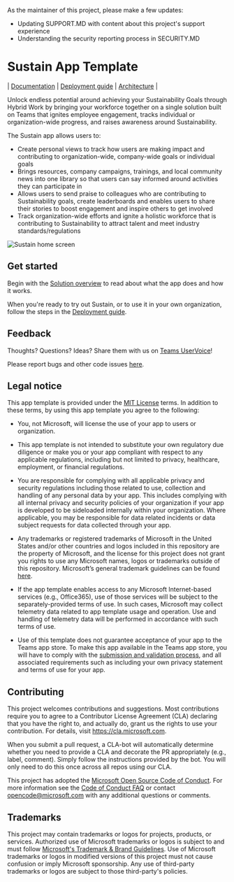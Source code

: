 As the maintainer of this project, please make a few updates:
- Updating SUPPORT.MD with content about this project's support experience
- Understanding the security reporting process in SECURITY.MD

# Sustain App Template

| [Documentation](https://github.com/OfficeDev/microsoft-teams-apps-sustain/wiki) | [Deployment guide](https://github.com/OfficeDev/microsoft-teams-apps-sustain/wiki/Deployment-guide) | [Architecture](https://github.com/OfficeDev/microsoft-teams-apps-sustain/wiki/Solution-overview) |

Unlock endless potential around achieving your Sustainability Goals through Hybrid Work by bringing your workforce together on a single solution built on Teams that ignites employee engagement, tracks individual or organization-wide progress, and raises awareness around Sustainability. ​

The Sustain app allows users to:​

* Create personal views to track how users are making impact and contributing to organization-wide, company-wide goals or individual goals ​
* Brings resources, company campaigns, trainings, and local community news into one library so that users can say informed around activities they can participate in ​
* Allows users to send praise to colleagues who are contributing to Sustainability goals, create leaderboards and enables users to share their stories to boost engagement and inspire others to get involved ​
* Track organization-wide efforts and ignite a holistic workforce that is contributing to Sustainability to attract talent and meet industry standards/regulations ​ 

![Sustain home screen](https://github.com/OfficeDev/microsoft-teams-apps-sustain/wiki/images/SustainAppInAction.gif)

## Get started

Begin with the [Solution overview](https://github.com/OfficeDev/microsoft-teams-apps-sustain/wiki/Solution-overview) to read about what the app does and how it works.

When you're ready to try out Sustain, or to use it in your own organization, follow the steps in the [Deployment guide](https://github.com/OfficeDev/microsoft-teams-apps-sustain/wiki/Deployment-guide).

## Feedback

Thoughts? Questions? Ideas? Share them with us on [Teams UserVoice](https://microsoftteams.uservoice.com/forums/555103-public)!

Please report bugs and other code issues [here](https://github.com/OfficeDev/microsoft-teams-apps-sustain/issues/new).

## Legal notice

This app template is provided under the [MIT License](https://github.com/OfficeDev/microsoft-teams-apps-sustain/blob/main/LICENSE) terms.  In addition to these terms, by using this app template you agree to the following:

- You, not Microsoft, will license the use of your app to users or organization. 

- This app template is not intended to substitute your own regulatory due diligence or make you or your app compliant with respect to any applicable regulations, including but not limited to privacy, healthcare, employment, or financial regulations.

- You are responsible for complying with all applicable privacy and security regulations including those related to use, collection and handling of any personal data by your app. This includes complying with all internal privacy and security policies of your organization if your app is developed to be sideloaded internally within your organization. Where applicable, you may be responsible for data related incidents or data subject requests for data collected through your app.

- Any trademarks or registered trademarks of Microsoft in the United States and/or other countries and logos included in this repository are the property of Microsoft, and the license for this project does not grant you rights to use any Microsoft names, logos or trademarks outside of this repository. Microsoft’s general trademark guidelines can be found [here](https://www.microsoft.com/en-us/legal/intellectualproperty/trademarks/usage/general.aspx).

- If the app template enables access to any Microsoft Internet-based services (e.g., Office365), use of those services will be subject to the separately-provided terms of use. In such cases, Microsoft may collect telemetry data related to app template usage and operation. Use and handling of telemetry data will be performed in accordance with such terms of use.

- Use of this template does not guarantee acceptance of your app to the Teams app store. To make this app available in the Teams app store, you will have to comply with the [submission and validation process](https://docs.microsoft.com/en-us/microsoftteams/platform/concepts/deploy-and-publish/appsource/publish), and all associated requirements such as including your own privacy statement and terms of use for your app.

## Contributing

This project welcomes contributions and suggestions.  Most contributions require you to agree to a
Contributor License Agreement (CLA) declaring that you have the right to, and actually do, grant us
the rights to use your contribution. For details, visit https://cla.microsoft.com.

When you submit a pull request, a CLA-bot will automatically determine whether you need to provide
a CLA and decorate the PR appropriately (e.g., label, comment). Simply follow the instructions
provided by the bot. You will only need to do this once across all repos using our CLA.

This project has adopted the [Microsoft Open Source Code of Conduct](https://opensource.microsoft.com/codeofconduct/).
For more information see the [Code of Conduct FAQ](https://opensource.microsoft.com/codeofconduct/faq/) or
contact [opencode@microsoft.com](mailto:opencode@microsoft.com) with any additional questions or comments.

## Trademarks

This project may contain trademarks or logos for projects, products, or services. Authorized use of Microsoft 
trademarks or logos is subject to and must follow 
[Microsoft's Trademark & Brand Guidelines](https://www.microsoft.com/en-us/legal/intellectualproperty/trademarks/usage/general).
Use of Microsoft trademarks or logos in modified versions of this project must not cause confusion or imply Microsoft sponsorship.
Any use of third-party trademarks or logos are subject to those third-party's policies.
